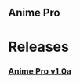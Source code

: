 ## Anime Pro

# Releases

### [Anime Pro v1.0a](https://github.com/wildmaster84/files/tree/master/AnimePro)
